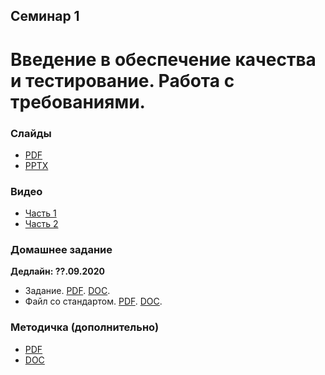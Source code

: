 Семинар 1
--
# Введение в обеспечение качества и тестирование. Работа с требованиями.

### Слайды

* [PDF](Seminar01-slides.pdf)
* [PPTX](Seminar01-slides.pptx)

### Видео

* [Часть 1](https://yadi.sk/i/yucV9HEKHcdYBA)
* [Часть 2](https://yadi.sk/i/SDmFKlO_gqysEw)

### Домашнее задание

__Дедлайн: ??.09.2020__

* Задание. [PDF](HomeTasks01.pdf). [DOC](HomeTasks01.docx).
* Файл со стандартом. [PDF](Standards.pdf). [DOC](Standards.doc).

### Методичка (дополнительно)

* [PDF](Seminar01.pdf)
* [DOC](Seminar01.docx)
